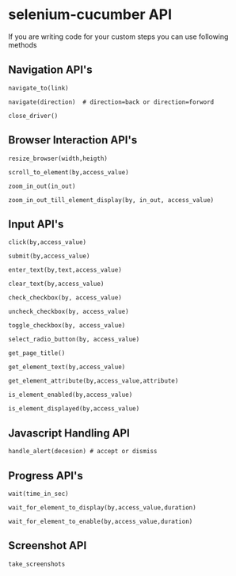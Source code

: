 selenium-cucumber API
=====================

If you are writing code for your custom steps you can use following methods


Navigation API's
----------------

	navigate_to(link)

	navigate(direction)  # direction=back or direction=forword

	close_driver()


Browser Interaction API's
-------------------------

	resize_browser(width,heigth)

	scroll_to_element(by,access_value)

	zoom_in_out(in_out) 

	zoom_in_out_till_element_display(by, in_out, access_value)


Input API's
------------

	click(by,access_value)

	submit(by,access_value)

	enter_text(by,text,access_value)

	clear_text(by,access_value)

	check_checkbox(by, access_value)

	uncheck_checkbox(by, access_value)

	toggle_checkbox(by, access_value)

	select_radio_button(by, access_value)

	get_page_title()

	get_element_text(by,access_value)

	get_element_attribute(by,access_value,attribute)

	is_element_enabled(by,access_value)

	is_element_displayed(by,access_value)

	
Javascript Handling API
-----------------------

	handle_alert(decesion) # accept or dismiss

	
Progress API's
--------------

	wait(time_in_sec)

	wait_for_element_to_display(by,access_value,duration)

	wait_for_element_to_enable(by,access_value,duration)


Screenshot API
--------------
	take_screenshots